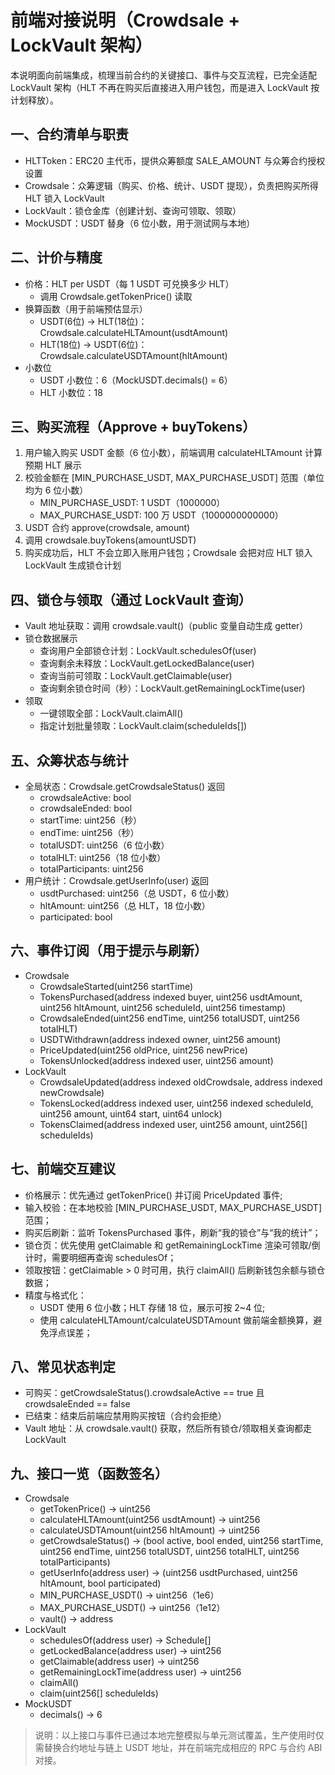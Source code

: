 # 前端对接说明（Crowdsale + LockVault 架构）

本说明面向前端集成，梳理当前合约的关键接口、事件与交互流程，已完全适配 LockVault 架构（HLT 不再在购买后直接进入用户钱包，而是进入 LockVault 按计划释放）。

## 一、合约清单与职责
- HLTToken：ERC20 主代币，提供众筹额度 SALE_AMOUNT 与众筹合约授权设置
- Crowdsale：众筹逻辑（购买、价格、统计、USDT 提现），负责把购买所得 HLT 锁入 LockVault
- LockVault：锁仓金库（创建计划、查询可领取、领取）
- MockUSDT：USDT 替身（6 位小数，用于测试网与本地）

## 二、计价与精度
- 价格：HLT per USDT（每 1 USDT 可兑换多少 HLT）
  - 调用 Crowdsale.getTokenPrice() 读取
- 换算函数（用于前端预估显示）
  - USDT(6位) → HLT(18位)：Crowdsale.calculateHLTAmount(usdtAmount)
  - HLT(18位) → USDT(6位)：Crowdsale.calculateUSDTAmount(hltAmount)
- 小数位
  - USDT 小数位：6（MockUSDT.decimals() = 6）
  - HLT 小数位：18

## 三、购买流程（Approve + buyTokens）
1) 用户输入购买 USDT 金额（6 位小数），前端调用 calculateHLTAmount 计算预期 HLT 展示
2) 校验金额在 [MIN_PURCHASE_USDT, MAX_PURCHASE_USDT] 范围（单位均为 6 位小数）
   - MIN_PURCHASE_USDT: 1 USDT（1000000）
   - MAX_PURCHASE_USDT: 100 万 USDT（1000000000000）
3) USDT 合约 approve(crowdsale, amount)
4) 调用 crowdsale.buyTokens(amountUSDT)
5) 购买成功后，HLT 不会立即入账用户钱包；Crowdsale 会把对应 HLT 锁入 LockVault 生成锁仓计划

## 四、锁仓与领取（通过 LockVault 查询）
- Vault 地址获取：调用 crowdsale.vault()（public 变量自动生成 getter）
- 锁仓数据展示
  - 查询用户全部锁仓计划：LockVault.schedulesOf(user)
  - 查询剩余未释放：LockVault.getLockedBalance(user)
  - 查询当前可领取：LockVault.getClaimable(user)
  - 查询剩余锁仓时间（秒）：LockVault.getRemainingLockTime(user)
- 领取
  - 一键领取全部：LockVault.claimAll()
  - 指定计划批量领取：LockVault.claim(scheduleIds[])

## 五、众筹状态与统计
- 全局状态：Crowdsale.getCrowdsaleStatus() 返回
  - crowdsaleActive: bool
  - crowdsaleEnded: bool
  - startTime: uint256（秒）
  - endTime: uint256（秒）
  - totalUSDT: uint256（6 位小数）
  - totalHLT: uint256（18 位小数）
  - totalParticipants: uint256
- 用户统计：Crowdsale.getUserInfo(user) 返回
  - usdtPurchased: uint256（总 USDT，6 位小数）
  - hltAmount: uint256（总 HLT，18 位小数）
  - participated: bool

## 六、事件订阅（用于提示与刷新）
- Crowdsale
  - CrowdsaleStarted(uint256 startTime)
  - TokensPurchased(address indexed buyer, uint256 usdtAmount, uint256 hltAmount, uint256 scheduleId, uint256 timestamp)
  - CrowdsaleEnded(uint256 endTime, uint256 totalUSDT, uint256 totalHLT)
  - USDTWithdrawn(address indexed owner, uint256 amount)
  - PriceUpdated(uint256 oldPrice, uint256 newPrice)
  - TokensUnlocked(address indexed user, uint256 amount)
- LockVault
  - CrowdsaleUpdated(address indexed oldCrowdsale, address indexed newCrowdsale)
  - TokensLocked(address indexed user, uint256 indexed scheduleId, uint256 amount, uint64 start, uint64 unlock)
  - TokensClaimed(address indexed user, uint256 amount, uint256[] scheduleIds)

## 七、前端交互建议
- 价格展示：优先通过 getTokenPrice() 并订阅 PriceUpdated 事件;
- 输入校验：在本地校验 [MIN_PURCHASE_USDT, MAX_PURCHASE_USDT] 范围；
- 购买后刷新：监听 TokensPurchased 事件，刷新“我的锁仓”与“我的统计”；
- 锁仓页：优先使用 getClaimable 和 getRemainingLockTime 渲染可领取/倒计时，需要明细再查询 schedulesOf；
- 领取按钮：getClaimable > 0 时可用，执行 claimAll() 后刷新钱包余额与锁仓数据；
- 精度与格式化：
  - USDT 使用 6 位小数；HLT 存储 18 位，展示可按 2~4 位;
  - 使用 calculateHLTAmount/calculateUSDTAmount 做前端金额换算，避免浮点误差；

## 八、常见状态判定
- 可购买：getCrowdsaleStatus().crowdsaleActive == true 且 crowdsaleEnded == false
- 已结束：结束后前端应禁用购买按钮（合约会拒绝）
- Vault 地址：从 crowdsale.vault() 获取，然后所有锁仓/领取相关查询都走 LockVault

## 九、接口一览（函数签名）
- Crowdsale
  - getTokenPrice() → uint256
  - calculateHLTAmount(uint256 usdtAmount) → uint256
  - calculateUSDTAmount(uint256 hltAmount) → uint256
  - getCrowdsaleStatus() → (bool active, bool ended, uint256 startTime, uint256 endTime, uint256 totalUSDT, uint256 totalHLT, uint256 totalParticipants)
  - getUserInfo(address user) → (uint256 usdtPurchased, uint256 hltAmount, bool participated)
  - MIN_PURCHASE_USDT() → uint256（1e6）
  - MAX_PURCHASE_USDT() → uint256（1e12）
  - vault() → address
- LockVault
  - schedulesOf(address user) → Schedule[]
  - getLockedBalance(address user) → uint256
  - getClaimable(address user) → uint256
  - getRemainingLockTime(address user) → uint256
  - claimAll()
  - claim(uint256[] scheduleIds)
- MockUSDT
  - decimals() → 6

> 说明：以上接口与事件已通过本地完整模拟与单元测试覆盖，生产使用时仅需替换合约地址与链上 USDT 地址，并在前端完成相应的 RPC 与合约 ABI 对接。